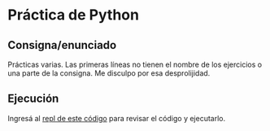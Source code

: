 # Práctica de Python

## Consigna/enunciado

Prácticas varias. Las primeras líneas no tienen el nombre de los ejercicios o una parte de la consigna.
Me disculpo por esa desprolijidad.

## Ejecución

Ingresá al [repl de este código](https://replit.com/@peirios/HackerRank-Repl-de-Apoyo) para revisar el código y ejecutarlo.
